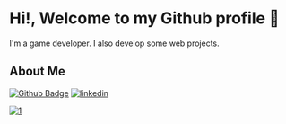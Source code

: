 # Hi!, Welcome to my Github profile   👋   
I'm a game developer. I also develop some web projects.

## About Me 
[![Github Badge](https://img.shields.io/badge/-Github-000?style=quare&labelColor=000&logo=Github&logoColor=white&link=link)](https://github.com/frkndnz)  [![linkedin](https://img.shields.io/badge/-Linkedin-blue?style=for-the-badge&logo=linkedin)](https://www.linkedin.com/in/furkandeniz1/)    

[![1](https://github-readme-stats.vercel.app/api/top-langs/?username=frkndnz&theme=blue-green)](https://github.com/frkndnz) 


<!--**frkndnz/frkndnz** is a ✨ _special_ ✨ repository because its `README.md` (this file) appears on your GitHub profile.


Here are some ideas to get you started:

- 🔭 I’m currently working on ...
- 🌱 I’m currently learning ...
- 👯 I’m looking to collaborate on ...
- 🤔 I’m looking for help with ...
- 💬 Ask me about ...
- 📫 How to reach me: ...
- 😄 Pronouns: ...
- ⚡ Fun fact: ...
-->
